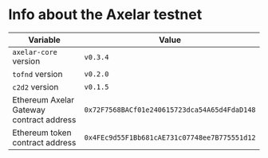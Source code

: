 # Info about the Axelar testnet

Variable  | Value
------------- | -------------
`axelar-core` version | `v0.3.4`
`tofnd` version | `v0.2.0`
`c2d2` version | `v0.1.5`
Ethereum Axelar Gateway contract address | `0x72F7568BACf01e240615723dca54A65d4FdaD148`
Ethereum token contract address | `0x4FEc9d55F1Bb681cAE731c07748ee7B775551d12`
